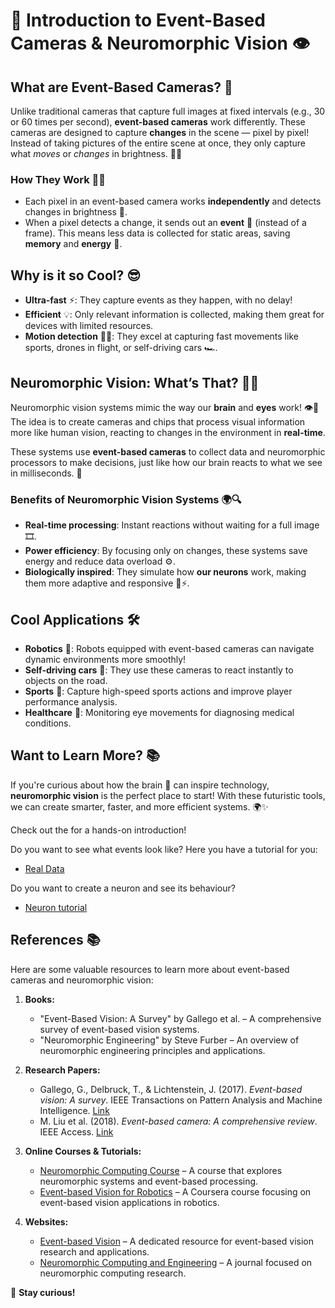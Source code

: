 # 🌟 Introduction to Event-Based Cameras & Neuromorphic Vision 👁️

## What are Event-Based Cameras? 📸
Unlike traditional cameras that capture full images at fixed intervals (e.g., 30 or 60 times per second), **event-based cameras** work differently. These cameras are designed to capture **changes** in the scene — pixel by pixel! Instead of taking pictures of the entire scene at once, they only capture what *moves* or *changes* in brightness. 📍✨

### How They Work 🧠🔬
- Each pixel in an event-based camera works **independently** and detects changes in brightness 🎥.
- When a pixel detects a change, it sends out an **event** 🚀 (instead of a frame). This means less data is collected for static areas, saving **memory** and **energy** 🔋.

## Why is it so Cool? 😎
- **Ultra-fast** ⚡: They capture events as they happen, with no delay!
- **Efficient** 💡: Only relevant information is collected, making them great for devices with limited resources.
- **Motion detection** 🏃‍♂️: They excel at capturing fast movements like sports, drones in flight, or self-driving cars 🏎️.

## Neuromorphic Vision: What’s That? 🤖🧠
Neuromorphic vision systems mimic the way our **brain** and **eyes** work! 👁️🧠 The idea is to create cameras and chips that process visual information more like human vision, reacting to changes in the environment in **real-time**. 

These systems use **event-based cameras** to collect data and neuromorphic processors to make decisions, just like how our brain reacts to what we see in milliseconds. 🤯

### Benefits of Neuromorphic Vision Systems 🌍🔍
- **Real-time processing**: Instant reactions without waiting for a full image 🎞️.
- **Power efficiency**: By focusing only on changes, these systems save energy and reduce data overload ⚙️.
- **Biologically inspired**: They simulate how **our neurons** work, making them more adaptive and responsive 🧠⚡.

## Cool Applications 🛠️
- **Robotics** 🤖: Robots equipped with event-based cameras can navigate dynamic environments more smoothly!
- **Self-driving cars** 🚗: They use these cameras to react instantly to objects on the road.
- **Sports** 🏀: Capture high-speed sports actions and improve player performance analysis.
- **Healthcare** 💉: Monitoring eye movements for diagnosing medical conditions.

## Want to Learn More? 📚
If you're curious about how the brain 🧠 can inspire technology, **neuromorphic vision** is the perfect place to start! With these futuristic tools, we can create smarter, faster, and more efficient systems. 🌍✨

Check out the for a hands-on introduction!

Do you want to see what events look like? Here you have a tutorial for you: 
- [Real Data](https://github.com/GiuliaDAngelo/EDtutorial/blob/main/realdata.py)

Do you want to create a neuron and see its behaviour?
- [Neuron tutorial](https://github.com/GiuliaDAngelo/EDtutorial/blob/main/neuron.py)

## References 📚
Here are some valuable resources to learn more about event-based cameras and neuromorphic vision:

1. **Books:**
   - "Event-Based Vision: A Survey" by Gallego et al. – A comprehensive survey of event-based vision systems.
   - "Neuromorphic Engineering" by Steve Furber – An overview of neuromorphic engineering principles and applications.

2. **Research Papers:**
   - Gallego, G., Delbruck, T., & Lichtenstein, J. (2017). *Event-based vision: A survey*. IEEE Transactions on Pattern Analysis and Machine Intelligence. [Link](https://doi.org/10.1109/TPAMI.2017.2651254)
   - M. Liu et al. (2018). *Event-based camera: A comprehensive review*. IEEE Access. [Link](https://doi.org/10.1109/ACCESS.2018.2838279)

3. **Online Courses & Tutorials:**
   - [Neuromorphic Computing Course](https://neuromorphic.university) – A course that explores neuromorphic systems and event-based processing.
   - [Event-based Vision for Robotics](https://www.coursera.org/learn/event-based-vision-robotics) – A Coursera course focusing on event-based vision applications in robotics.

4. **Websites:**
   - [Event-based Vision](http://eventbasedvision.org/) – A dedicated resource for event-based vision research and applications.
   - [Neuromorphic Computing and Engineering](https://iopscience.iop.org/journal/2634-4386) – A journal focused on neuromorphic computing research.


🧠 **Stay curious!**
